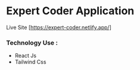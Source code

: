 # Expert Coder Application 
Live Site [https://expert-coder.netlify.app/]

### Technology Use : 
* React Js
* Tailwind Css
